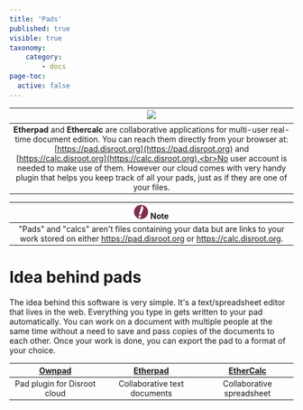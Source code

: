 ```yaml
---
title: 'Pads'
published: true
visible: true
taxonomy:
    category:
        - docs
page-toc:
  active: false
---
```

|![](/start/icons/etherpad.png)|
|:--:|
|**Etherpad** and **Ethercalc** are collaborative applications for multi-user real-time document edition. You can reach them directly from your browser at: [https://pad.disroot.org](https://pad.disroot.org) and [https://calc.disroot.org](https://calc.disroot.org).<br>No user account is needed to make use of them. However our cloud comes with very handy plugin that helps you keep track of all your pads, just as if they are one of your files.|

|![](en/note.png) **Note**|
|:--:|
|"Pads" and "calcs" aren't files containing your data but are links to your work stored  on either https://pad.disroot.org or https://calc.disroot.org.|

# Idea behind pads
The idea behind this software is very simple. It's a text/spreadsheet editor that lives in the web. Everything you type in gets written to your pad automatically. You can work on a document with multiple people at the same time without a need to save and pass copies of the documents to each other. Once your work is done, you can export the pad to a format of your choice.

|[**Ownpad**](pad_disroot)|[**Etherpad**](etherpad)|[**EtherCalc**](ethercalc)|
|:--:|:--:|:--:|
|Pad plugin for Disroot cloud|Collaborative text documents|Collaborative spreadsheet|
